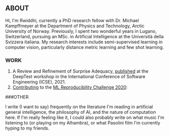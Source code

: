 ## ABOUT

Hi, I'm Rwiddhi, currently a PhD research fellow with Dr. Michael Kampffmeyer at the Department of Physics and Technology, Arctic University of Norway. Previously, I spent two wonderful years in Lugano, Switzerland, pursuing an MSc. in Artificial Intelligence at the Università della Svizzera italiana. My research interests include semi-supervised learning in computer vision, particularly distance metric learning and few shot learning. 


### WORK

1. A Review and Refinement of Surprise Adequacy, [published](https://conf.researchr.org/home/deeptest-2021#event-overview) at the DeepTest workshop in the International Conference of Software Engineering (ICSE), 2021.
2. [Contributing](https://arxiv.org/abs/2105.06724) to the [ML Reproducibility Challenge 2020](https://paperswithcode.com/rc2020):


###OTHER

I write (I want to say) frequently on the literature I'm reading in artificial general intelligence, the philosophy of AI, and the nature of computation here. If I'm really feeling like it, I could also probably write on what music I'm listening to (or playing on my Alhambra), or what Pasolini film I'm currently hyping to my friends. 
